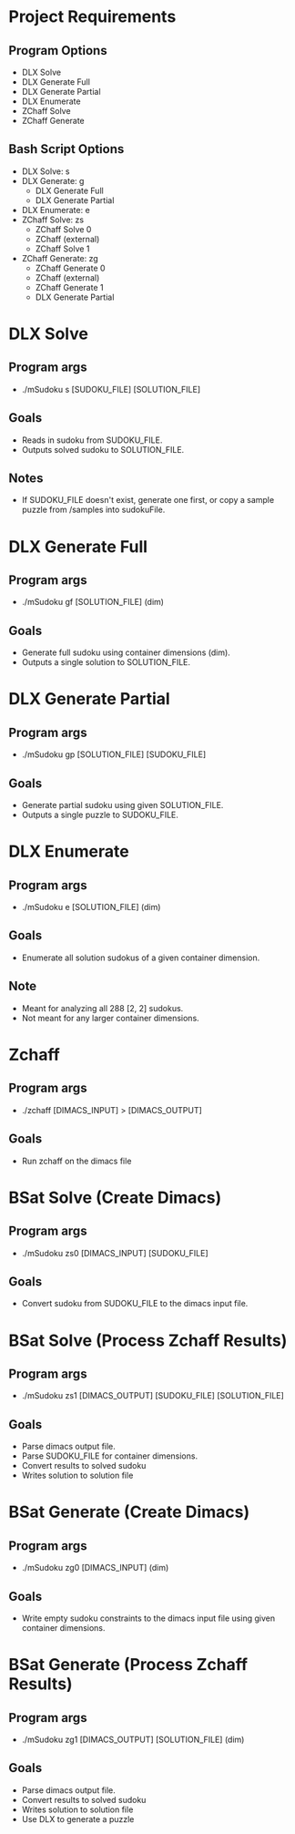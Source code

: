 # Project Requirements

## Program Options

* DLX Solve
* DLX Generate Full
* DLX Generate Partial
* DLX Enumerate
* ZChaff Solve
* ZChaff Generate

## Bash Script Options

* DLX Solve: s
* DLX Generate: g
  * DLX Generate Full
  * DLX Generate Partial
* DLX Enumerate: e
* ZChaff Solve: zs
  * ZChaff Solve 0
  * ZChaff (external)
  * ZChaff Solve 1
* ZChaff Generate: zg
  * ZChaff Generate 0
  * ZChaff (external)
  * ZChaff Generate 1
  * DLX Generate Partial

# DLX Solve

## Program args

* ./mSudoku s [SUDOKU_FILE] [SOLUTION_FILE]

## Goals

* Reads in sudoku from SUDOKU_FILE.
* Outputs solved sudoku to SOLUTION_FILE.

## Notes

* If SUDOKU_FILE doesn't exist, generate one first, or copy a sample puzzle from /samples into sudokuFile.

# DLX Generate Full

## Program args

* ./mSudoku gf [SOLUTION_FILE] (dim)

## Goals

* Generate full sudoku using container dimensions (dim).
* Outputs a single solution to SOLUTION_FILE.

# DLX Generate Partial

## Program args

* ./mSudoku gp [SOLUTION_FILE] [SUDOKU_FILE]

## Goals

* Generate partial sudoku using given SOLUTION_FILE.
* Outputs a single puzzle to SUDOKU_FILE.

# DLX Enumerate

## Program args

* ./mSudoku e [SOLUTION_FILE] (dim)

## Goals

* Enumerate all solution sudokus of a given container dimension.

## Note

* Meant for analyzing all 288 [2, 2] sudokus.
* Not meant for any larger container dimensions.

# Zchaff

## Program args

* ./zchaff [DIMACS_INPUT] > [DIMACS_OUTPUT]

## Goals

* Run zchaff on the dimacs file

# BSat Solve (Create Dimacs)

## Program args

* ./mSudoku zs0 [DIMACS_INPUT] [SUDOKU_FILE]

## Goals

* Convert sudoku from SUDOKU_FILE to the dimacs input file.

# BSat Solve (Process Zchaff Results)

## Program args

* ./mSudoku zs1 [DIMACS_OUTPUT] [SUDOKU_FILE] [SOLUTION_FILE]

## Goals

* Parse dimacs output file.
* Parse SUDOKU_FILE for container dimensions.
* Convert results to solved sudoku
* Writes solution to solution file

# BSat Generate (Create Dimacs)

## Program args

* ./mSudoku zg0 [DIMACS_INPUT] (dim)

## Goals

* Write empty sudoku constraints to the dimacs input file using given container dimensions.

# BSat Generate (Process Zchaff Results)

## Program args

* ./mSudoku zg1 [DIMACS_OUTPUT] [SOLUTION_FILE] (dim)

## Goals

* Parse dimacs output file.
* Convert results to solved sudoku
* Writes solution to solution file
* Use DLX to generate a puzzle
